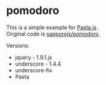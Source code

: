# pomodoro

This is a simple example for [Pasta.js](https://github.com/ympbyc/Pasta).  
Original code is [sapporojs/pomodoro](https://github.com/sapporojs/pomodoro).

Versions:

* jquery - 1.9.1.js
* underscore - 1.4.4
* underscore-fix
* Pasta
